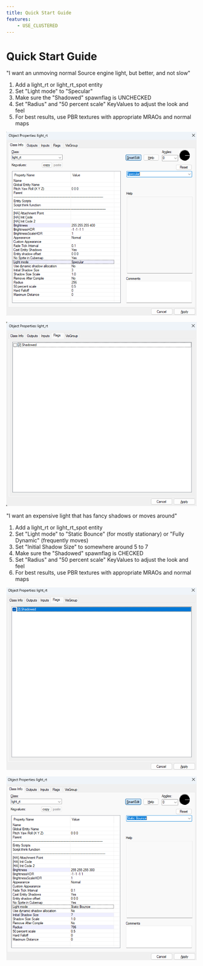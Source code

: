 ```yaml
---
title: Quick Start Guide
features:
    - USE_CLUSTERED
---
```

# Quick Start Guide

"I want an unmoving normal Source engine light, but better, and not slow"

1. Add a light_rt or light_rt_spot entity
2. Set "Light mode" to "Specular"
3. Make sure the "Shadowed" spawnflag is UNCHECKED
4. Set "Radius" and "50 percent scale" KeyValues to adjust the look and feel
5. For best results, use PBR textures with appropriate MRAOs and normal maps

![Keyvalues](images/basic_light1.png)

![Spawnflags](images/basic_light2.png)

"I want an expensive light that has fancy shadows or moves around"

1. Add a light_rt or light_rt_spot entity
2. Set "Light mode" to "Static Bounce" (for mostly stationary) or "Fully Dynamic" (frequently moves)
3. Set "Initial Shadow Size" to somewhere around 5 to 7
4. Make sure the "Shadowed" spawnflag is CHECKED
5. Set "Radius" and "50 percent scale" KeyValues to adjust the look and feel
6. For best results, use PBR textures with appropriate MRAOs and normal maps

![Keyvalues](images/fancy_light2.png)

![Spawnflags](images/fancy_light1.png)
